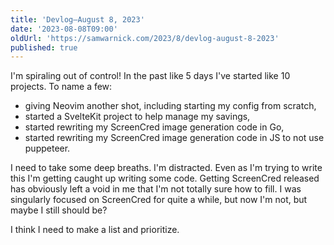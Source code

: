 ```yaml
---
title: 'Devlog—August 8, 2023'
date: '2023-08-08T09:00'
oldUrl: 'https://samwarnick.com/2023/8/devlog-august-8-2023'
published: true
---
```


I'm spiraling out of control! In the past like 5 days I've started like 10 projects. To name a few:

- giving Neovim another shot, including starting my config from scratch,
- started a SvelteKit project to help manage my savings,
- started rewriting my ScreenCred image generation code in Go,
- started rewriting my ScreenCred image generation code in JS to not use puppeteer.

I need to take some deep breaths. I'm distracted. Even as I'm trying to write this I'm getting caught up writing some code. Getting ScreenCred released has obviously left a void in me that I'm not totally sure how to fill. I was singularly focused on ScreenCred for quite a while, but now I'm not, but maybe I still should be?

I think I need to make a list and prioritize.
